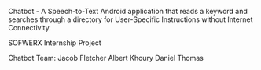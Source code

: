 Chatbot - A Speech-to-Text Android application that reads a keyword and searches through a directory for User-Specific Instructions without Internet Connectivity.

SOFWERX Internship Project

Chatbot Team:
Jacob Fletcher 
Albert Khoury
Daniel Thomas
